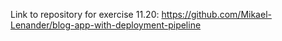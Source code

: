 Link to repository for exercise 11.20: https://github.com/Mikael-Lenander/blog-app-with-deployment-pipeline
